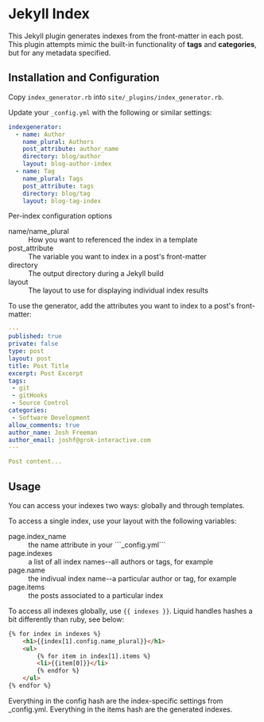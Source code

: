 # Jekyll Index

This Jekyll plugin generates indexes from the front-matter in each post. This plugin attempts mimic the built-in functionality of **tags** and **categories**, but for any metadata specified.

## Installation and Configuration

Copy ```index_generator.rb``` into ```site/_plugins/index_generator.rb```.

Update your ``_config.yml`` with the following or similar settings:

```yaml
indexgenerator:
  - name: Author
    name_plural: Authors
    post_attribute: author_name
    directory: blog/author
    layout: blog-author-index
  - name: Tag
    name_plural: Tags
    post_attribute: tags
    directory: blog/tag
    layout: blog-tag-index
```

Per-index configuration options

<dl>
    <dt>name/name_plural</dt>
    <dd>How you want to referenced the index in a template</dd>
    <dt>post_attribute</dt>
    <dd>The variable you want to index in a post's front-matter</dd>
    <dt>directory</dt>
    <dd>The output directory during a Jekyll build</dd>
    <dt>layout</dt>
    <dd>The layout to use for displaying individual index results</dd>
</dl>

To use the generator, add the attributes you want to index to a post's front-matter:

```yml
---
published: true
private: false
type: post
layout: post
title: Post Title
excerpt: Post Excerpt
tags:
 - git
 - gitHooks
 - Source Control
categories:
 - Software Development
allow_comments: true
author_name: Josh Freeman
author_email: joshf@grok-interactive.com
---

Post content...

```
## Usage

You can access your indexes two ways: globally and through templates.

To access a single index, use your layout with the following variables:

<dl>
    <dt>page.index_name</dt>
    <dd>the name attribute in your ```_config.yml```</dd>
    <dt>page.indexes</dt>
    <dd>a list of all index names--all authors or tags, for example</dd>
    <dt>page.name</dt>
    <dd>the indivual index name--a particular author or tag, for example</dd>
    <dt>page.items</dt>
    <dd>the posts associated to a particular index</dd>
</dl>

To access all indexes globally, use  ```{{ indexes }}```. Liquid handles hashes a bit
differently than ruby, see below:

```html
{% for index in indexes %}
    <h1>{{index[1].config.name_plural}}</h1>
    <ul>
        {% for item in index[1].items %}
        <li>{{item[0]}}</li>
        {% endfor %}
    </ul>
{% endfor %}
```
Everything in the config hash are the index-specific settings from _config.yml. Everything in the items hash are the generated indexes.
